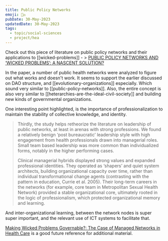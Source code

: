 ```yaml
---
title: Public Policy Networks
emoji: 🧑‍⚖
pubDate: 30-May-2023
updatedDate: 30-May-2023
tags:
  - topic/social-sciences
  - project/hea
---
```


Check out this piece of literature on public policy networks and their applications to [[wicked-problems]] - > [PUBLIC POLICY NETWORKS AND ‘WICKED PROBLEMS’: A NASCENT SOLUTION?](https://onlinelibrary.wiley.com/doi/10.1111/j.1467-9299.2010.01896.x)

In the paper, a number of public health networks were analyzed to figure out what works and doesn't work. It seems to support the earlier discussed on DAO structure, and [[evolutionary-organizations]] especially. Which sound very similar to [[public-policy-networks]]. Also, the entire concept is also very similar to [[heterarchies-are-the-ideal-civil-society]] and building new kinds of governmental organizations.

One interesting point highlighted, is the importance of professionalization to maintain the stability of collective knowledge, and identity.

>Thirdly, the study helps retheorize the literature on leadership of public networks, at least in arenas with strong professions. We found a relatively benign ‘post bureaucratic’ leadership style with high engagement from health professionals drawn into managerial roles. Small team based leadership was more common than individualized forms, notably in the higher performing cases. 
>
>Clinical managerial hybrids displayed strong values and expanded professional identities. They operated as ‘shapers’ and quiet system architects, building organizational capacity over time, rather than individual transformational change agents (contrasting with the pattern in education, Currie et al. 2005). Their long-term careers in the networks (for example, core team in Metropolitan Sexual Health Network) provided a stable organizational core, ultimately rooted in the logic of professionalism, which protected organizational memory and learning.

And inter-organizational learning, between the network nodes is super super important, and the relevant use of ICT systems to facilitate that.

[Making Wicked Problems Governable?: The Case of Managed Networks in Health Care](https://books.google.co.uk/books?id=OHZpAgAAQBAJ&q=%22Making+Wicked+Problems+Governable%3F:+The+Case+of+Managed+Networks+in+Health+Care%22&pg=PP1&redir_esc=y#v=onepage&q=%22Making%20Wicked%20Problems%20Governable%3F%3A%20The%20Case%20of%20Managed%20Networks%20in%20Health%20Care%22&f=false) is a good future reference for additional material.